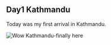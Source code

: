## Day1 Kathmandu
Today was my first arrival in Kathmandu. 

![Wow Kathmandu-finally here](https://github.com/bluesparkmd/bluesparkmd.github.io/blob/main/_posts/kathmanduday1.jpg.jpg)
